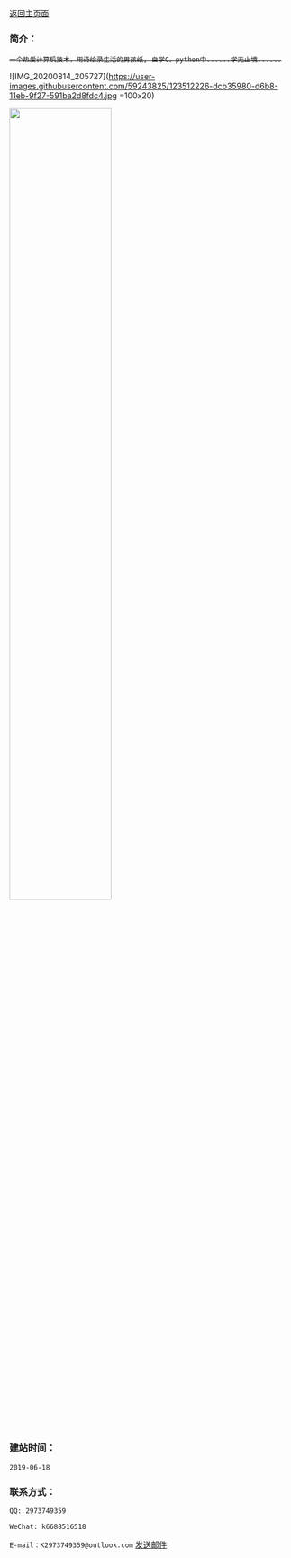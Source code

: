 [返回主页面](https://kxy0618.top/YANG-ZI/)


### 简介：

~~```一个热爱计算机技术，用诗绘录生活的男孩纸, 自学C、python中......学无止境......```~~

![IMG_20200814_205727](https://user-images.githubusercontent.com/59243825/123512226-dcb35980-d6b8-11eb-9f27-591ba2d8fdc4.jpg =100x20)

<img src="https://user-images.githubusercontent.com/59243825/123512226-dcb35980-d6b8-11eb-9f27-591ba2d8fdc4.jpg" width="60%"  height="60%" >

### 建站时间：

```2019-06-18```

### 联系方式：

 ```QQ: 2973749359```
  
 ```WeChat: k6688516518```                
  
 ```E-mail：K2973749359@outlook.com```   <a  href="mailto: K2973749359@outlook.com">发送邮件</a>     

